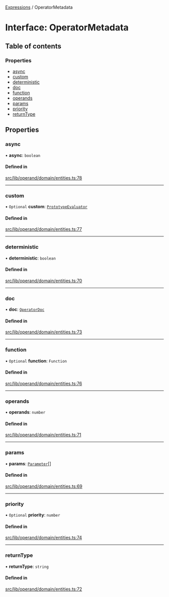 [Expressions](../README.md) / OperatorMetadata

# Interface: OperatorMetadata

## Table of contents

### Properties

- [async](OperatorMetadata.md#async)
- [custom](OperatorMetadata.md#custom)
- [deterministic](OperatorMetadata.md#deterministic)
- [doc](OperatorMetadata.md#doc)
- [function](OperatorMetadata.md#function)
- [operands](OperatorMetadata.md#operands)
- [params](OperatorMetadata.md#params)
- [priority](OperatorMetadata.md#priority)
- [returnType](OperatorMetadata.md#returntype)

## Properties

### async

• **async**: `boolean`

#### Defined in

[src/lib/operand/domain/entities.ts:78](https://github.com/data7expressions/3xpr/blob/418dbf851deea161666265a0dc4715e3f1fa01b7/src/lib/operand/domain/entities.ts#L78)

___

### custom

• `Optional` **custom**: [`PrototypeEvaluator`](../classes/PrototypeEvaluator.md)

#### Defined in

[src/lib/operand/domain/entities.ts:77](https://github.com/data7expressions/3xpr/blob/418dbf851deea161666265a0dc4715e3f1fa01b7/src/lib/operand/domain/entities.ts#L77)

___

### deterministic

• **deterministic**: `boolean`

#### Defined in

[src/lib/operand/domain/entities.ts:70](https://github.com/data7expressions/3xpr/blob/418dbf851deea161666265a0dc4715e3f1fa01b7/src/lib/operand/domain/entities.ts#L70)

___

### doc

• **doc**: [`OperatorDoc`](OperatorDoc.md)

#### Defined in

[src/lib/operand/domain/entities.ts:73](https://github.com/data7expressions/3xpr/blob/418dbf851deea161666265a0dc4715e3f1fa01b7/src/lib/operand/domain/entities.ts#L73)

___

### function

• `Optional` **function**: `Function`

#### Defined in

[src/lib/operand/domain/entities.ts:76](https://github.com/data7expressions/3xpr/blob/418dbf851deea161666265a0dc4715e3f1fa01b7/src/lib/operand/domain/entities.ts#L76)

___

### operands

• **operands**: `number`

#### Defined in

[src/lib/operand/domain/entities.ts:71](https://github.com/data7expressions/3xpr/blob/418dbf851deea161666265a0dc4715e3f1fa01b7/src/lib/operand/domain/entities.ts#L71)

___

### params

• **params**: [`Parameter`](Parameter.md)[]

#### Defined in

[src/lib/operand/domain/entities.ts:69](https://github.com/data7expressions/3xpr/blob/418dbf851deea161666265a0dc4715e3f1fa01b7/src/lib/operand/domain/entities.ts#L69)

___

### priority

• `Optional` **priority**: `number`

#### Defined in

[src/lib/operand/domain/entities.ts:74](https://github.com/data7expressions/3xpr/blob/418dbf851deea161666265a0dc4715e3f1fa01b7/src/lib/operand/domain/entities.ts#L74)

___

### returnType

• **returnType**: `string`

#### Defined in

[src/lib/operand/domain/entities.ts:72](https://github.com/data7expressions/3xpr/blob/418dbf851deea161666265a0dc4715e3f1fa01b7/src/lib/operand/domain/entities.ts#L72)
